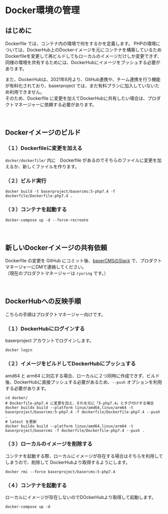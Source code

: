 # Docker環境の管理

## はじめに
Dockerfile では、コンテナ内の環境で何をするかを定義します。
PHPの環境については、DockerHub上のDockerイメージを元にコンテナを構築しているため
Dockerfileを変更して再ビルドしてもローカルのイメージだけしか変更できず、
同様の環境を共有するためには、DockerHubにイメージをプッシュする必要があります。

また、DockerHubは、2021年6月より、GitHub連携や、チーム連携を行う機能が有料化されており、baserproject では、まだ有料プランに加入していないため利用できません。  
そのため、Dockerfile に変更を加えてDockerHubに共有したい場合は、プロダクトマネージャーに依頼する必要があります。

　
## Dockerイメージのビルド

### （１）Dockerfileに変更を加える

`docker/dockerfile/` 内に　Dockerfile があるのでそちらのファイルに変更を加えるか、新しくファイルを作ります。

### （２）ビルド実行
```shell
docker build -t baserproject/basercms:5-php7.4 -f dockerfile/Dockerfile-php7.4 .
```
### （３）コンテナを起動する

```shell
docker-compose up -d --force-recreate
```

　
## 新しいDockerイメージの共有依頼
Dockerfile の変更を GitHub にコミット後、[baserCMSのSlack](https://app.slack.com/client/T03CAUKTJ/C03CAUKTU) で、プロダクトマネージャーにDMで連絡してください。  
（現在のプロダクトマネージャーは `ryuring` です。）

　
## DockerHubへの反映手順
こちらの手順はプロダクトマネージャー向けです。

### （１）DockerHubにログインする
baserproject アカウントでログインします。

```shell
docker login
```


### （２）イメージをビルドしてDockerHubにプッシュする
amd64 と arm64 に対応する場合、ローカルに２つ同時に作成できず、ビルド後、DockerHubに直接プッシュする必要があるため、`--push` オプションを利用する必要があります。

```shell
cd docker/
# Dockerfile-php7.4 に変更を加え、それを元に「5-php7.4」とタグ付けする場合
docker buildx build --platform linux/amd64,linux/arm64 -t baserproject/basercms:5-php7.4 -f dockerfile/Dockerfile-php7.4 --push .
# latest を更新
docker buildx build --platform linux/amd64,linux/arm64 -t baserproject/basercms -f dockerfile/Dockerfile-php7.4 --push .
```

### （３）ローカルのイメージを削除する
コンテナを起動する際、ローカルにイメージが存在する場合はそちらを利用してしまうので、削除して DockerHubより取得するようにします。

```shell
docker rmi --force baserproject/basercms:5-php7.4
```

### （４）コンテナを起動する
ローカルにイメージが存在しないのでDOckerHubより取得して起動します。
```shell
docker-compose up -d
```
